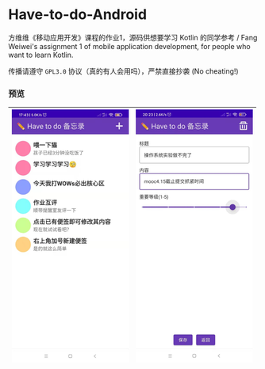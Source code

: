 # Have-to-do-Android

方维维《移动应用开发》课程的作业1，源码供想要学习 Kotlin 的同学参考 / Fang Weiwei's assignment 1 of mobile application development, for people who want to learn Kotlin. 

传播请遵守 `GPL3.0` 协议（真的有人会用吗），严禁直接抄袭 (No cheating!)  

### 预览

| <img src="./screenshot1.png" style="zoom:50%;" /> | <img src="./screenshot2.png" style="zoom:50%;" /> |
| ------------------------------------------------- | ------------------------------------------------- |

